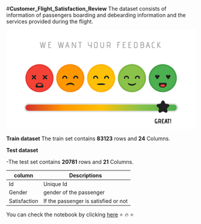 #**Customer_Flight_Satisfaction_Review**
The dataset consists of information of passengers boarding and debearding information and the services provided during the flight.

![Image2.png](https://github.com/rajeevranjan11/Customer_Flight_Satisfaction_Review/blob/main/Image2.png?raw=true)

**Train dataset**
The train set contains **83123** rows and **24** Columns.

**Test dataset**

-The test set contains **20781** rows and **21** Columns.

|column |Descriptions |
|--|--|
|Id  | Unique Id |
|Gender | gender of the passenger |
|Satisfaction | If the passenger is satisfied or not |

You can check the notebook by clicking [here](https://github.com/rajeevranjan11/Customer_Flight_Satisfaction_Review/blob/main/Flight%20Passenger%20Satisfaction%20Prediction.ipynb) 
:star: :fire: :star:
